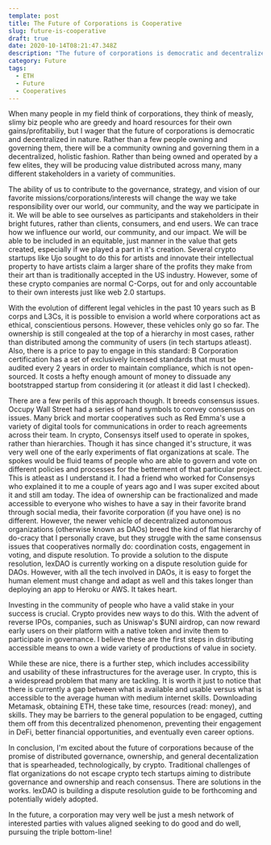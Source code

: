 ```yaml
---
template: post
title: The Future of Corporations is Cooperative
slug: future-is-cooperative
draft: true
date: 2020-10-14T08:21:47.348Z
description: "The future of corporations is democratic and decentralized in nature..."
category: Future
tags:
  - ETH
  - Future
  - Cooperatives
---
```


When many people in my field think of corporations, they think of measly, slimy biz people who are greedy and hoard resources for their own gains/profitabiliy, but I wager that the future of corporations is democratic and decentralized in nature. Rather than a few people owning and governing them, there will be a community owning and governing them in a decentralized, holistic fashion. Rather than being owned and operated by a few elites, they will be producing value distributed across many, many different stakeholders in a variety of communities.

The ability of us to contribute to the governance, strategy, and vision of our favorite missions/corporations/interests will change the way we take responsibility over our world, our community, and the way we participate in it. We will be able to see ourselves as participants and stakeholders in their bright futures, rather than clients, consumers, and end users. We can trace how we influence our world, our community, and our impact. We will be able to be included in an equitable, just manner in the value that gets created, especially if we played a part in it's creation. Several crypto startups like Ujo sought to do this for artists and innovate their intellectual property to have artists claim a larger share of the profits they make from their art than is traditionally accepted in the US industry. However, some of these crypto companies are normal C-Corps, out for and only accountable to their own interests just like web 2.0 startups.

With the evolution of different legal vehicles in the past 10 years such as B corps and L3Cs, it is possible to envision a world where corporations act as ethical, conscientious persons. However, these vehicles only go so far. The ownership is still congealed at the top of a hierarchy in most cases, rather than distributed among the community of users (in tech startups atleast). Also, there is a price to pay to engage in this standard: B Corporation certification has a set of exclusively licensed standards that must be audited every 2 years in order to maintain compliance, which is not open-sourced. It costs a hefty enough amount of money to dissuade any bootstrapped startup from considering it (or atleast it did last I checked).

There are a few perils of this approach though. It breeds consensus issues. Occupy Wall Street had a series of hand symbols to convey consensus on issues. Many brick and mortar cooperatives such as Red Emma's use a variety of digital tools for communications in order to reach agreements across their team. In crypto, Consensys itself used to operate in spokes, rather than hierarchies. Though it has since changed it's structure, it was very well one of the early experiments of flat organizations at scale. The spokes would be fluid teams of people who are able to govern and vote on different policies and processes for the betterment of that particular project. This is atleast as I understand it. I had a friend who worked for Consensys who explained it to me a couple of years ago and I was super excited about it and still am today. The idea of ownership can be fractionalized and made accessible to everyone who wishes to have a say in their favorite brand through social media, their favorite corporation (if you have one) is no different. 
However, the newer vehicle of decentralized autonomous organizations (otherwise known as DAOs) breed the kind of flat hierarchy of do-cracy that I personally crave, but they struggle with the same consensus issues that cooperatives normally do: coordination costs, engagement in voting, and dispute resolution. To provide a solution to the dispute resolution, lexDAO is currently working on a dispute resolution guide for DAOs. However, with all the tech involved in DAOs, it is easy to forget the human element must change and adapt as well and this takes longer than deploying an app to Heroku or AWS. It takes heart.

Investing in the community of people who have a valid stake in your success is crucial. Crypto provides new ways to do this. With the advent of reverse IPOs, companies, such as Uniswap's $UNI airdrop, can now reward early users on their platform with a native token and invite them to participate in governance. I believe these are the first steps in distributing accessible means to own a wide variety of productions of value in society.

While these are nice, there is a further step, which includes accessibility and usability of these infrastructures for the average user. In crypto, this is a widespread problem that many are tackling. It is worth it just to notice that there is currently a gap between what is available and usable versus what is accessible to the average human with medium internet skills. Downloading Metamask, obtaining ETH, these take time, resources (read: money), and skills. They may be barriers to the general population to be engaged, cutting them off from this decentralized phenomenon, preventing their engagement in DeFi, better financial opportunities, and eventually even career options.

In conclusion, I'm excited about the future of corporations because of the promise of distributed governance, ownership, and general decentalization that is spearheaded, technologically, by crypto. Traditional challenges of flat organizations do not escape crypto tech startups aiming to distribute governance and ownership and reach consensus. There are solutions in the works. lexDAO is building a dispute resolution guide to be forthcoming and potentially widely adopted.

In the future, a corporation may very well be just a mesh network of interested parties with values aligned seeking to do good and do well, pursuing the triple bottom-line!